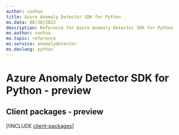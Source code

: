 ```yaml
---
author: conhua
title: Azure Anomaly Detector SDK for Python
ms.data: 08/30/2022
description: Reference for Azure Anomaly Detector SDK for Python
ms.author: conhua
ms.topic: reference
ms.service: anomalydetector
ms.devlang: python
---
```

# Azure Anomaly Detector SDK for Python - preview

## Client packages - preview
[!INCLUDE [client-packages](anomaly-detector-client-index.md)]